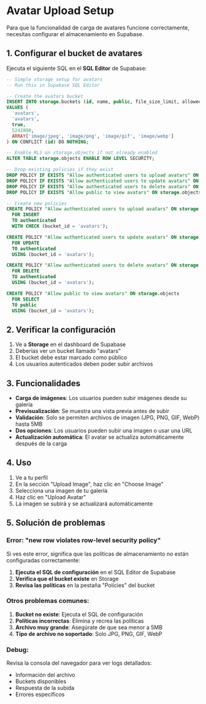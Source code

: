 # Avatar Upload Setup

Para que la funcionalidad de carga de avatares funcione correctamente, necesitas configurar el almacenamiento en Supabase.

## 1. Configurar el bucket de avatares

Ejecuta el siguiente SQL en el **SQL Editor** de Supabase:

```sql
-- Simple storage setup for avatars
-- Run this in Supabase SQL Editor

-- Create the avatars bucket
INSERT INTO storage.buckets (id, name, public, file_size_limit, allowed_mime_types)
VALUES (
  'avatars',
  'avatars',
  true,
  5242880,
  ARRAY['image/jpeg', 'image/png', 'image/gif', 'image/webp']
) ON CONFLICT (id) DO NOTHING;

-- Enable RLS on storage.objects if not already enabled
ALTER TABLE storage.objects ENABLE ROW LEVEL SECURITY;

-- Drop existing policies if they exist
DROP POLICY IF EXISTS "Allow authenticated users to upload avatars" ON storage.objects;
DROP POLICY IF EXISTS "Allow authenticated users to update avatars" ON storage.objects;
DROP POLICY IF EXISTS "Allow authenticated users to delete avatars" ON storage.objects;
DROP POLICY IF EXISTS "Allow public to view avatars" ON storage.objects;

-- Create new policies
CREATE POLICY "Allow authenticated users to upload avatars" ON storage.objects
  FOR INSERT
  TO authenticated
  WITH CHECK (bucket_id = 'avatars');

CREATE POLICY "Allow authenticated users to update avatars" ON storage.objects
  FOR UPDATE
  TO authenticated
  USING (bucket_id = 'avatars');

CREATE POLICY "Allow authenticated users to delete avatars" ON storage.objects
  FOR DELETE
  TO authenticated
  USING (bucket_id = 'avatars');

CREATE POLICY "Allow public to view avatars" ON storage.objects
  FOR SELECT
  TO public
  USING (bucket_id = 'avatars');
```

## 2. Verificar la configuración

1. Ve a **Storage** en el dashboard de Supabase
2. Deberías ver un bucket llamado "avatars"
3. El bucket debe estar marcado como público
4. Los usuarios autenticados deben poder subir archivos

## 3. Funcionalidades

- **Carga de imágenes**: Los usuarios pueden subir imágenes desde su galería
- **Previsualización**: Se muestra una vista previa antes de subir
- **Validación**: Solo se permiten archivos de imagen (JPG, PNG, GIF, WebP) hasta 5MB
- **Dos opciones**: Los usuarios pueden subir una imagen o usar una URL
- **Actualización automática**: El avatar se actualiza automáticamente después de la carga

## 4. Uso

1. Ve a tu perfil
2. En la sección "Upload Image", haz clic en "Choose Image"
3. Selecciona una imagen de tu galería
4. Haz clic en "Upload Avatar"
5. La imagen se subirá y se actualizará automáticamente

## 5. Solución de problemas

### Error: "new row violates row-level security policy"

Si ves este error, significa que las políticas de almacenamiento no están configuradas correctamente:

1. **Ejecuta el SQL de configuración** en el SQL Editor de Supabase
2. **Verifica que el bucket existe** en Storage
3. **Revisa las políticas** en la pestaña "Policies" del bucket

### Otros problemas comunes:

1. **Bucket no existe**: Ejecuta el SQL de configuración
2. **Políticas incorrectas**: Elimina y recrea las políticas
3. **Archivo muy grande**: Asegúrate de que sea menor a 5MB
4. **Tipo de archivo no soportado**: Solo JPG, PNG, GIF, WebP

### Debug:

Revisa la consola del navegador para ver logs detallados:
- Información del archivo
- Buckets disponibles
- Respuesta de la subida
- Errores específicos 